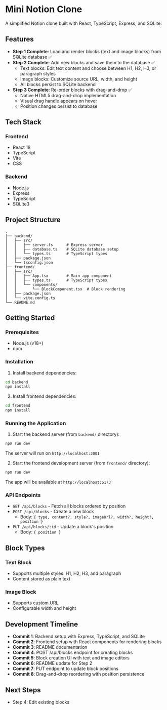 # Mini Notion Clone

A simplified Notion clone built with React, TypeScript, Express, and SQLite.

## Features

- **Step 1 Complete**: Load and render blocks (text and image blocks) from SQLite database ✅
- **Step 2 Complete**: Add new blocks and save them to the database ✅
  - Text blocks: Edit text content and choose between H1, H2, H3, or paragraph styles
  - Image blocks: Customize source URL, width, and height
  - All blocks persist to SQLite backend
- **Step 3 Complete**: Re-order blocks with drag-and-drop ✅
  - Native HTML5 drag-and-drop implementation
  - Visual drag handle appears on hover
  - Position changes persist to database

## Tech Stack

### Frontend
- React 18
- TypeScript
- Vite
- CSS

### Backend
- Node.js
- Express
- TypeScript
- SQLite3

## Project Structure

```
.
├── backend/
│   ├── src/
│   │   ├── server.ts      # Express server
│   │   ├── database.ts    # SQLite database setup
│   │   └── types.ts       # TypeScript types
│   ├── package.json
│   └── tsconfig.json
├── frontend/
│   ├── src/
│   │   ├── App.tsx        # Main app component
│   │   ├── types.ts       # TypeScript types
│   │   └── components/
│   │       └── BlockComponent.tsx  # Block rendering
│   ├── package.json
│   └── vite.config.ts
└── README.md
```

## Getting Started

### Prerequisites
- Node.js (v18+)
- npm

### Installation

1. Install backend dependencies:
```bash
cd backend
npm install
```

2. Install frontend dependencies:
```bash
cd frontend
npm install
```

### Running the Application

1. Start the backend server (from `backend/` directory):
```bash
npm run dev
```
The server will run on `http://localhost:3001`

2. Start the frontend development server (from `frontend/` directory):
```bash
npm run dev
```
The app will be available at `http://localhost:5173`

### API Endpoints

- `GET /api/blocks` - Fetch all blocks ordered by position
- `POST /api/blocks` - Create a new block
  - Body: `{ type, content?, style?, imageUrl?, width?, height?, position }`
- `PUT /api/blocks/:id` - Update a block's position
  - Body: `{ position }`

## Block Types

### Text Block
- Supports multiple styles: H1, H2, H3, and paragraph
- Content stored as plain text

### Image Block
- Supports custom URL
- Configurable width and height

## Development Timeline

- **Commit 1**: Backend setup with Express, TypeScript, and SQLite
- **Commit 2**: Frontend setup with React components for rendering blocks
- **Commit 3**: README documentation
- **Commit 4**: POST /api/blocks endpoint for creating blocks
- **Commit 5**: Block creation UI with text and image editors
- **Commit 6**: README update for Step 2
- **Commit 7**: PUT endpoint to update block positions
- **Commit 8**: Drag-and-drop reordering with position persistence

## Next Steps

- Step 4: Edit existing blocks

